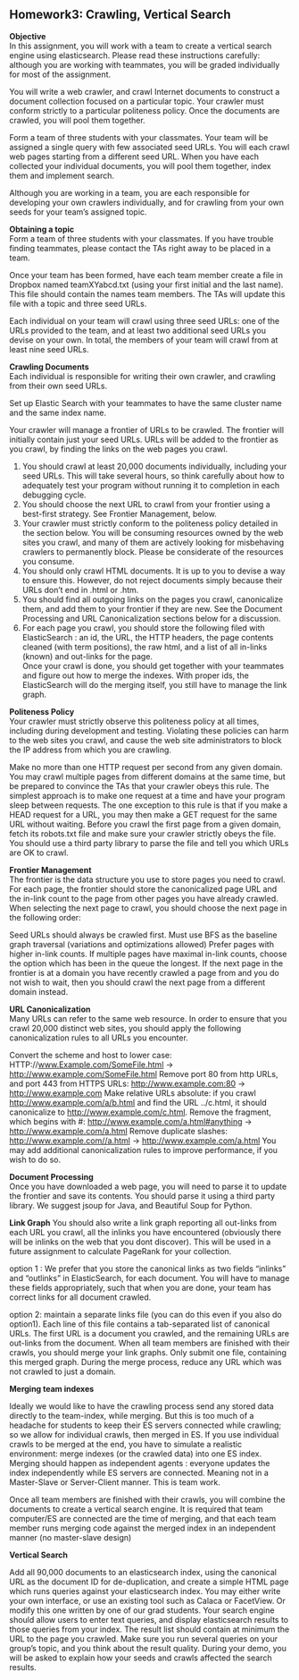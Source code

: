 ## Homework3: Crawling, Vertical Search
__Objective__     
In this assignment, you will work with a team to create a vertical search engine using elasticsearch. Please read these instructions carefully: although you are working with teammates, you will be graded individually for most of the assignment.

You will write a web crawler, and crawl Internet documents to construct a document collection focused on a particular topic. Your crawler must conform strictly to a particular politeness policy. Once the documents are crawled, you will pool them together.

Form a team of three students with your classmates. Your team will be assigned a single query with few associated seed URLs. You will each crawl web pages starting from a different seed URL. When you have each collected your individual documents, you will pool them together, index them and implement search.

Although you are working in a team, you are each responsible for developing your own crawlers individually, and for crawling from your own seeds for your team’s assigned topic.

__Obtaining a topic__      
Form a team of three students with your classmates. If you have trouble finding teammates, please contact the TAs right away to be placed in a team.

Once your team has been formed, have each team member create a file in Dropbox named teamXYabcd.txt (using your first initial and the last name). This file should contain the names team members. The TAs will update this file with a topic and three seed URLs.

Each individual on your team will crawl using three seed URLs: one of the URLs provided to the team, and at least two additional seed URLs you devise on your own. In total, the members of your team will crawl from at least nine seed URLs.

__Crawling Documents__      
Each individual is responsible for writing their own crawler, and crawling from their own seed URLs.

Set up Elastic Search with your teammates to have the same cluster name and the same index name.

Your crawler will manage a frontier of URLs to be crawled. The frontier will initially contain just your seed URLs. URLs will be added to the frontier as you crawl, by finding the links on the web pages you crawl.

1. You should crawl at least 20,000 documents individually, including your seed URLs. This will take several hours, so think carefully about how to adequately test your program without running it to completion in each debugging cycle.      
2. You should choose the next URL to crawl from your frontier using a best-first strategy. See Frontier Management, below.     
3. Your crawler must strictly conform to the politeness policy detailed in the section below. You will be consuming resources owned by the web sites you crawl, and many of them are actively looking for misbehaving crawlers to permanently block. Please be considerate of the resources you consume.       
4. You should only crawl HTML documents. It is up to you to devise a way to ensure this. However, do not reject documents simply because their URLs don’t end in .html or .htm.     
5. You should find all outgoing links on the pages you crawl, canonicalize them, and add them to your frontier if they are new. See the Document Processing and URL Canonicalization sections below for a discussion.      
6. For each page you crawl, you should store the following filed with ElasticSearch : an id, the URL, the HTTP headers, the page contents cleaned (with term positions), the raw html, and a list of all in-links (known) and out-links for the page.      
Once your crawl is done, you should get together with your teammates and figure out how to merge the indexes. With proper ids, the ElasticSearch will do the merging itself, you still have to manage the link graph.

__Politeness Policy__      
Your crawler must strictly observe this politeness policy at all times, including during development and testing. Violating these policies can harm to the web sites you crawl, and cause the web site administrators to block the IP address from which you are crawling.

Make no more than one HTTP request per second from any given domain. You may crawl multiple pages from different domains at the same time, but be prepared to convince the TAs that your crawler obeys this rule. The simplest approach is to make one request at a time and have your program sleep between requests. The one exception to this rule is that if you make a HEAD request for a URL, you may then make a GET request for the same URL without waiting.
Before you crawl the first page from a given domain, fetch its robots.txt file and make sure your crawler strictly obeys the file. You should use a third party library to parse the file and tell you which URLs are OK to crawl.

__Frontier Management__      
The frontier is the data structure you use to store pages you need to crawl. For each page, the frontier should store the canonicalized page URL and the in-link count to the page from other pages you have already crawled. When selecting the next page to crawl, you should choose the next page in the following order:

Seed URLs should always be crawled first.
Must use BFS as the baseline graph traversal (variations and optimizations allowed)
Prefer pages with higher in-link counts.
If multiple pages have maximal in-link counts, choose the option which has been in the queue the longest.
If the next page in the frontier is at a domain you have recently crawled a page from and you do not wish to wait, then you should crawl the next page from a different domain instead.

__URL Canonicalization__         
Many URLs can refer to the same web resource. In order to ensure that you crawl 20,000 distinct web sites, you should apply the following canonicalization rules to all URLs you encounter.

Convert the scheme and host to lower case: HTTP://www.Example.com/SomeFile.html → http://www.example.com/SomeFile.html
Remove port 80 from http URLs, and port 443 from HTTPS URLs: http://www.example.com:80 → http://www.example.com
Make relative URLs absolute: if you crawl http://www.example.com/a/b.html and find the URL ../c.html, it should canonicalize to http://www.example.com/c.html.
Remove the fragment, which begins with #: http://www.example.com/a.html#anything → http://www.example.com/a.html
Remove duplicate slashes: http://www.example.com//a.html → http://www.example.com/a.html
You may add additional canonicalization rules to improve performance, if you wish to do so.

__Document Processing__         
Once you have downloaded a web page, you will need to parse it to update the frontier and save its contents. You should parse it using a third party library. We suggest jsoup for Java, and Beautiful Soup for Python. 

__Link Graph__
You should also write a link graph reporting all out-links from each URL you crawl, all the inlinks you have encountered (obviously there will be inlinks on the web that you dont discover). This will be used in a future assignment to calculate PageRank for your collection.

option 1 : We prefer that you store the canonical links as two fields “inlinks” and “outlinks” in ElasticSearch, for each document. You will have to manage these fields appropriately, such that when you are done, your team has correct links for all document crawled.

option 2: maintain a separate links file (you can do this even if you also do option1). Each line of this file contains a tab-separated list of canonical URLs. The first URL is a document you crawled, and the remaining URLs are out-links from the document. When all team members are finished with their crawls, you should merge your link graphs. Only submit one file, containing this merged graph. During the merge process, reduce any URL which was not crawled to just a domain.      

__Merging team indexes__          

Ideally we would like to have the crawling process send any stored data directly to the team-index, while merging. But this is too much of a headache for students to keep their ES servers connected while crawling; so we allow for individual crawls, then merged in ES. If you use individual crawls to be merged at the end, you have to simulate a realistic environment: merge indexes (or the crawled data) into one ES index. Merging should happen as independent agents : everyone updates the index independently while ES servers are connected. Meaning not in a Master-Slave or Server-Client manner. This is team work.

 Once all team members are finished with their crawls, you will combine the documents to create a vertical search engine. It is required that team computer/ES are connected are the time of merging, and that each team member runs merging code against the merged index in an independent manner (no master-slave design)        

__Vertical Search__     

Add all 90,000 documents to an elasticsearch index, using the canonical URL as the document ID for de-duplication, and create a simple HTML page which runs queries against your elasticsearch index. You may either write your own interface, or use an existing tool such as Calaca or FacetView. Or modify this one written by one of our grad students. Your search engine should allow users to enter text queries, and display elasticsearch results to those queries from your index. The result list should contain at minimum the URL to the page you crawled.
Make sure you run several queries on your group’s topic, and you think about the result quality. During your demo, you will be asked to explain how your seeds and crawls affected the search results.
